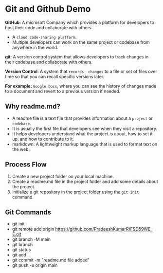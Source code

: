 # Git and Github Demo

**GitHub**: A microsoft Company which provides a platform for developers to host their code and collaborate with others.
- A `cloud code-sharing platform`.
- Multiple developers can work on the same project or codebase from anywhere in the world.

**git**: A version control system that allows developers to track changes in their codebase and collaborate with others.

**Version Control**: A system that `records  changes` to a file or set of files over time so that you can recall specific versions later.

**For example:** `Google Docs`, where you can see the history of changes made to a document and revert to a previous version if needed.

## Why readme.md?

- A readme file is a text file that provides information about a `project` or `codebase`.
- It is usually the first file that developers see when they visit a repository.
- It helps developers understand what the project is about, how to set it up, and how to contribute to it.
- markdown: A lightweight markup language that is used to format text on the web.

## Process Flow

1. Create a new project folder on your local machine.
2. Create a readme.md file in the project folder and add some details about the project.
3. Initialize a git repository in the project folder using the `git init` command.

## Git Commands

- git init
- git remote add origin https://github.com/PradeeshKumarR/FSD59WE-E.git
- git branch -M main
- git branch
- git status
- git add .
- git commit -m "readme.md file added"
- git push -u origin main
